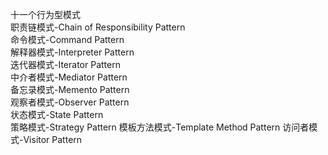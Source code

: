 十一个行为型模式   
职责链模式-Chain of Responsibility Pattern  
命令模式-Command Pattern  
解释器模式-Interpreter Pattern  
迭代器模式-Iterator Pattern  
中介者模式-Mediator Pattern  
备忘录模式-Memento Pattern  
观察者模式-Observer Pattern  
状态模式-State Pattern  
策略模式-Strategy Pattern
模板方法模式-Template Method Pattern
访问者模式-Visitor Pattern
